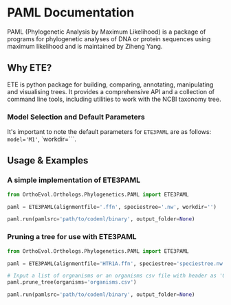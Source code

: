 # PAML Documentation
PAML (Phylogenetic Analysis by Maximum Likelihood) is a package of
programs for phylogenetic analyses of DNA or protein
sequences using maximum likelihood and is maintained by Ziheng Yang.


## Why ETE?
ETE is python package for building, comparing, annotating, manipulating and visualising
trees. It provides a comprehensive API and a collection of command line tools,
 including utilities to work with the NCBI taxonomy tree.

### Model Selection and Default Parameters
It's important to note the default parameters for `ETE3PAML` are as follows:
`model='M1'`, `workdir=```.

## Usage & Examples

### A simple implementation of ETE3PAML
```python
from OrthoEvol.Orthologs.Phylogenetics.PAML import ETE3PAML

paml = ETE3PAML(alignmentfile='.ffn', speciestree='.nw', workdir='')

paml.run(pamlsrc='path/to/codeml/binary', output_folder=None)

```

### Pruning a tree for use with ETE3PAML

```python
from OrthoEvol.Orthologs.Phylogenetics.PAML import ETE3PAML

paml = ETE3PAML(alignmentfile='HTR1A.ffn', speciestree='speciestree.nw', workdir='')

# Input a list of orgnanisms or an organisms csv file with header as 'Organisms'
paml.prune_tree(organisms='organisms.csv')

paml.run(pamlsrc='path/to/codeml/binary', output_folder=None)

```